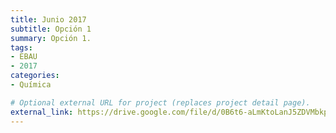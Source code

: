 ```yaml
---
title: Junio 2017
subtitle: Opción 1
summary: Opción 1.
tags:
- EBAU
- 2017
categories:
- Química

# Optional external URL for project (replaces project detail page).
external_link: https://drive.google.com/file/d/0B6t6-aLmKtoLanJ5ZDVMbkp3VTA/view
---
```

